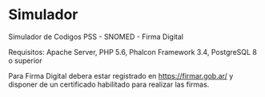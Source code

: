 # Simulador
Simulador de Codigos PSS - SNOMED - Firma Digital

Requisitos:
Apache Server, 
PHP 5.6, 
Phalcon Framework 3.4, 
PostgreSQL 8 o superior

Para Firma Digital debera estar registrado en https://firmar.gob.ar/ y disponer de un certificado habilitado para realizar las firmas.
